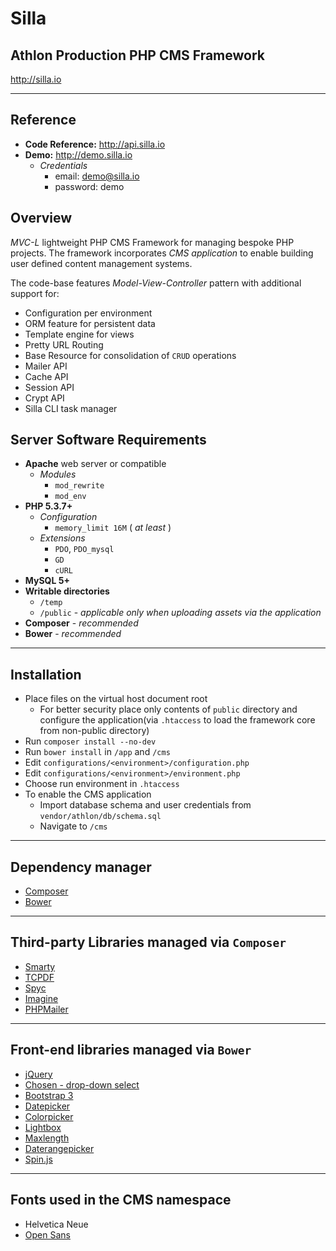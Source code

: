 # Silla #
## Athlon Production PHP CMS Framework ##

http://silla.io

----

## Reference ##

* **Code Reference:** http://api.silla.io
* **Demo:** http://demo.silla.io
    * *Credentials*
        * email: demo@silla.io
        * password: demo

## Overview ##

_MVC-L_ lightweight PHP CMS Framework for managing bespoke PHP projects.
The framework incorporates _CMS application_ to enable building user defined content management systems.

The code-base features _Model-View-Controller_ pattern with additional support for:

* Configuration per environment
* ORM feature for persistent data
* Template engine for views
* Pretty URL Routing
* Base Resource for consolidation of `CRUD` operations
* Mailer API
* Cache API
* Session API
* Crypt API
* Silla CLI task manager

## Server Software Requirements ##

* **Apache** web server or compatible
    * *Modules*
        * `mod_rewrite`
        * `mod_env`
* **PHP 5.3.7+**
    * *Configuration*
        * `memory_limit 16M` ( _at least_ )
    * *Extensions*
        * `PDO`, `PDO_mysql`
        * `GD`
        * `cURL`
* **MySQL 5+**
* **Writable directories**
    * `/temp`
    * `/public` - _applicable only when uploading assets via the application_
* **Composer** - _recommended_
* **Bower** - _recommended_

----
## Installation ##
* Place files on the virtual host document root
    * For better security place only contents of `public` directory and configure the application(via `.htaccess` to load the framework core from non-public directory)
* Run `composer install --no-dev`
* Run `bower install` in `/app` and `/cms`
* Edit `configurations/<environment>/configuration.php`
* Edit `configurations/<environment>/environment.php`
* Choose run environment in `.htaccess`
* To enable the CMS application
    * Import database schema and user credentials from `vendor/athlon/db/schema.sql`
    * Navigate to `/cms`

----
## Dependency manager ##

* [Composer](https://getcomposer.org/)
* [Bower](http://bower.io/)

----
## Third-party Libraries managed via `Composer` ##

* [Smarty](http://www.smarty.net/)
* [TCPDF](http://www.tcpdf.org/)
* [Spyc](https://github.com/mustangostang/spyc/)
* [Imagine](https://imagine.readthedocs.org)
* [PHPMailer](http://phpmailer.worxware.com/)

----
## Front-end libraries managed via `Bower` ##

* [jQuery](http://jquery.com/download/)
* [Chosen - drop-down select](https://github.com/harvesthq/chosen/)
* [Bootstrap 3](http://getbootstrap.com/)
* [Datepicker](http://www.eyecon.ro/bootstrap-datepicker)
* [Colorpicker](http://www.eyecon.ro/bootstrap-colorpicker)
* [Lightbox](https://github.com/ashleydw/lightbox)
* [Maxlength](https://github.com/mimo84/bootstrap-maxlength)
* [Daterangepicker](https://github.com/dangrossman/bootstrap-daterangepicker)
* [Spin.js](http://fgnass.github.io/spin.js/)

----
## Fonts used in the CMS namespace ##

* Helvetica Neue
* [Open Sans](http://www.google.com/fonts/specimen/Open+Sans)
